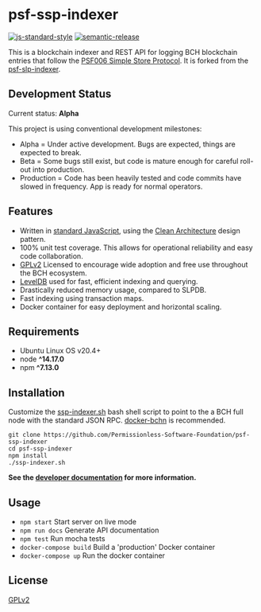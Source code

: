 # psf-ssp-indexer

[![js-standard-style](https://img.shields.io/badge/code%20style-standard-brightgreen.svg)](http://standardjs.com) [![semantic-release](https://img.shields.io/badge/%20%20%F0%9F%93%A6%F0%9F%9A%80-semantic--release-e10079.svg)](https://github.com/semantic-release/semantic-release)

This is a blockchain indexer and REST API for logging BCH blockchain entries that follow the [PSF006 Simple Store Protocol](https://github.com/Permissionless-Software-Foundation/specifications/blob/master/ps006-simple-store-protocol.md). It is forked from the [psf-slp-indexer](https://github.com/Permissionless-Software-Foundation/psf-slp-indexer).

## Development Status

Current status: **Alpha**

This project is using conventional development milestones:
- Alpha = Under active development. Bugs are expected, things are expected to break.
- Beta = Some bugs still exist, but code is mature enough for careful roll-out into production.
- Production = Code has been heavily tested and code commits have slowed in frequency. App is ready for normal operators.

## Features

- Written in [standard JavaScript](https://www.npmjs.com/package/standard), using the [Clean Architecture](https://troutsblog.com/blog/clean-architecture) design pattern.
- 100% unit test coverage. This allows for operational reliability and easy code collaboration.
- [GPLv2](https://www.gnu.org/licenses/old-licenses/gpl-2.0.en.html) Licensed to encourage wide adoption and free use throughout the BCH ecosystem.
- [LevelDB](https://github.com/google/leveldb) used for fast, efficient indexing and querying.
- Drastically reduced memory usage, compared to SLPDB.
- Fast indexing using transaction maps.
- Docker container for easy deployment and horizontal scaling.

## Requirements

- Ubuntu Linux OS v20.4+
- node **^14.17.0**
- npm **^7.13.0**

## Installation

Customize the [ssp-indexer.sh](./slp-indexer.sh) bash shell script to point to the a BCH full node with the standard JSON RPC. [docker-bchn](https://github.com/Permissionless-Software-Foundation/docker-bchn) is recommended.

```
git clone https://github.com/Permissionless-Software-Foundation/psf-ssp-indexer
cd psf-ssp-indexer
npm install
./ssp-indexer.sh
```

**See the [developer documentation](./dev-docs) for more information.**

## Usage

- `npm start` Start server on live mode
- `npm run docs` Generate API documentation
- `npm test` Run mocha tests
- `docker-compose build` Build a 'production' Docker container
- `docker-compose up` Run the docker container

## License

[GPLv2](./LICENSE.md)
